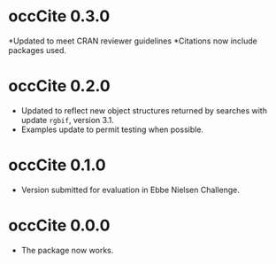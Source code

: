 # occCite 0.3.0

*Updated to meet CRAN reviewer guidelines
*Citations now include packages used.

# occCite 0.2.0

* Updated to reflect new object structures returned by searches with update `rgbif`, version 3.1.
* Examples update to permit testing when possible.

# occCite 0.1.0

* Version submitted for evaluation in Ebbe Nielsen Challenge.

# occCite 0.0.0

* The package now works.
